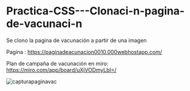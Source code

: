 
# Practica-CSS---Clonaci-n-pagina-de-vacunaci-n
Se clono la pagina de vacunación a partir de una imagen

Pagina : https://paginadeacunacion0010.000webhostapp.com/
 
Plan de campaña de vacunación en miro: https://miro.com/app/board/uXjVODmyLbI=/

![capturapaginavac](https://user-images.githubusercontent.com/99112892/159214240-d94966ae-745c-4a4f-bb2b-1821ca79c040.png)
